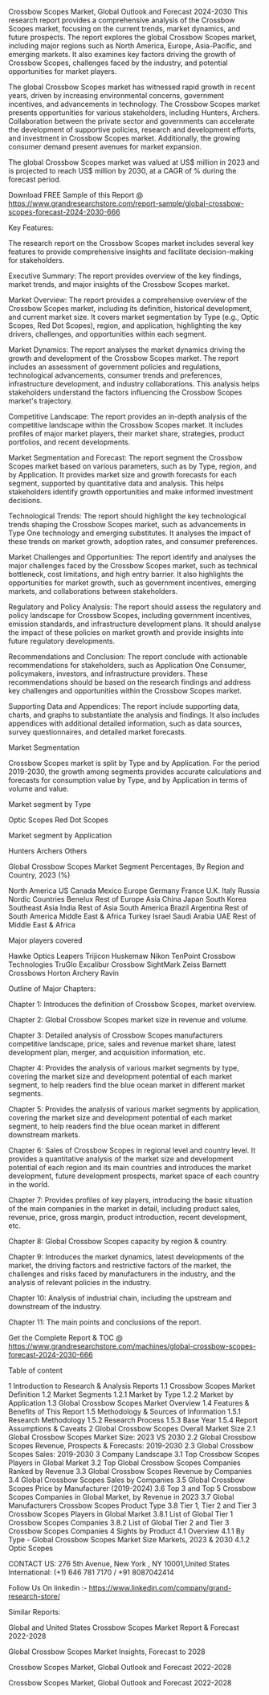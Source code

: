 Crossbow Scopes Market, Global Outlook and Forecast 2024-2030
This research report provides a comprehensive analysis of the Crossbow Scopes market, focusing on the current trends, market dynamics, and future prospects. The report explores the global Crossbow Scopes market, including major regions such as North America, Europe, Asia-Pacific, and emerging markets. It also examines key factors driving the growth of Crossbow Scopes, challenges faced by the industry, and potential opportunities for market players.

The global Crossbow Scopes market has witnessed rapid growth in recent years, driven by increasing environmental concerns, government incentives, and advancements in technology. The Crossbow Scopes market presents opportunities for various stakeholders, including Hunters, Archers. Collaboration between the private sector and governments can accelerate the development of supportive policies, research and development efforts, and investment in Crossbow Scopes market. Additionally, the growing consumer demand present avenues for market expansion.

The global Crossbow Scopes market was valued at US$ million in 2023 and is projected to reach US$ million by 2030, at a CAGR of % during the forecast period.

Download FREE Sample of this Report @ https://www.grandresearchstore.com/report-sample/global-crossbow-scopes-forecast-2024-2030-666


Key Features:

The research report on the Crossbow Scopes market includes several key features to provide comprehensive insights and facilitate decision-making for stakeholders.

Executive Summary: The report provides overview of the key findings, market trends, and major insights of the Crossbow Scopes market.

Market Overview: The report provides a comprehensive overview of the Crossbow Scopes market, including its definition, historical development, and current market size. It covers market segmentation by Type (e.g., Optic Scopes, Red Dot Scopes), region, and application, highlighting the key drivers, challenges, and opportunities within each segment.

Market Dynamics: The report analyses the market dynamics driving the growth and development of the Crossbow Scopes market. The report includes an assessment of government policies and regulations, technological advancements, consumer trends and preferences, infrastructure development, and industry collaborations. This analysis helps stakeholders understand the factors influencing the Crossbow Scopes market's trajectory.

Competitive Landscape: The report provides an in-depth analysis of the competitive landscape within the Crossbow Scopes market. It includes profiles of major market players, their market share, strategies, product portfolios, and recent developments.

Market Segmentation and Forecast: The report segment the Crossbow Scopes market based on various parameters, such as by Type, region, and by Application. It provides market size and growth forecasts for each segment, supported by quantitative data and analysis. This helps stakeholders identify growth opportunities and make informed investment decisions.

Technological Trends: The report should highlight the key technological trends shaping the Crossbow Scopes market, such as advancements in Type One technology and emerging substitutes. It analyses the impact of these trends on market growth, adoption rates, and consumer preferences.

Market Challenges and Opportunities: The report identify and analyses the major challenges faced by the Crossbow Scopes market, such as technical bottleneck, cost limitations, and high entry barrier. It also highlights the opportunities for market growth, such as government incentives, emerging markets, and collaborations between stakeholders.

Regulatory and Policy Analysis: The report should assess the regulatory and policy landscape for Crossbow Scopes, including government incentives, emission standards, and infrastructure development plans. It should analyse the impact of these policies on market growth and provide insights into future regulatory developments.

Recommendations and Conclusion: The report conclude with actionable recommendations for stakeholders, such as Application One Consumer, policymakers, investors, and infrastructure providers. These recommendations should be based on the research findings and address key challenges and opportunities within the Crossbow Scopes market.

Supporting Data and Appendices: The report include supporting data, charts, and graphs to substantiate the analysis and findings. It also includes appendices with additional detailed information, such as data sources, survey questionnaires, and detailed market forecasts.

Market Segmentation

Crossbow Scopes market is split by Type and by Application. For the period 2019-2030, the growth among segments provides accurate calculations and forecasts for consumption value by Type, and by Application in terms of volume and value.

Market segment by Type



Optic Scopes
Red Dot Scopes


Market segment by Application



Hunters
Archers
Others


Global Crossbow Scopes Market Segment Percentages, By Region and Country, 2023 (%)



North America
US
Canada
Mexico
Europe
Germany
France
U.K.
Italy
Russia
Nordic Countries
Benelux
Rest of Europe
Asia
China
Japan
South Korea
Southeast Asia
India
Rest of Asia
South America
Brazil
Argentina
Rest of South America
Middle East & Africa
Turkey
Israel
Saudi Arabia
UAE
Rest of Middle East & Africa


Major players covered



Hawke Optics
Leapers
Trijicon
Huskemaw
Nikon
TenPoint Crossbow Technologies
TruGlo
Excalibur Crossbow
SightMark
Zeiss
Barnett Crossbows
Horton Archery
Ravin


Outline of Major Chapters:

Chapter 1: Introduces the definition of Crossbow Scopes, market overview.

Chapter 2: Global Crossbow Scopes market size in revenue and volume.

Chapter 3: Detailed analysis of Crossbow Scopes manufacturers competitive landscape, price, sales and revenue market share, latest development plan, merger, and acquisition information, etc.

Chapter 4: Provides the analysis of various market segments by type, covering the market size and development potential of each market segment, to help readers find the blue ocean market in different market segments.

Chapter 5: Provides the analysis of various market segments by application, covering the market size and development potential of each market segment, to help readers find the blue ocean market in different downstream markets.

Chapter 6: Sales of Crossbow Scopes in regional level and country level. It provides a quantitative analysis of the market size and development potential of each region and its main countries and introduces the market development, future development prospects, market space of each country in the world.

Chapter 7: Provides profiles of key players, introducing the basic situation of the main companies in the market in detail, including product sales, revenue, price, gross margin, product introduction, recent development, etc.

Chapter 8: Global Crossbow Scopes capacity by region & country.

Chapter 9: Introduces the market dynamics, latest developments of the market, the driving factors and restrictive factors of the market, the challenges and risks faced by manufacturers in the industry, and the analysis of relevant policies in the industry.

Chapter 10: Analysis of industrial chain, including the upstream and downstream of the industry.

Chapter 11: The main points and conclusions of the report.

Get the Complete Report & TOC @ https://www.grandresearchstore.com/machines/global-crossbow-scopes-forecast-2024-2030-666

Table of content

1 Introduction to Research & Analysis Reports
1.1 Crossbow Scopes Market Definition
1.2 Market Segments
1.2.1 Market by Type
1.2.2 Market by Application
1.3 Global Crossbow Scopes Market Overview
1.4 Features & Benefits of This Report
1.5 Methodology & Sources of Information
1.5.1 Research Methodology
1.5.2 Research Process
1.5.3 Base Year
1.5.4 Report Assumptions & Caveats
2 Global Crossbow Scopes Overall Market Size
2.1 Global Crossbow Scopes Market Size: 2023 VS 2030
2.2 Global Crossbow Scopes Revenue, Prospects & Forecasts: 2019-2030
2.3 Global Crossbow Scopes Sales: 2019-2030
3 Company Landscape
3.1 Top Crossbow Scopes Players in Global Market
3.2 Top Global Crossbow Scopes Companies Ranked by Revenue
3.3 Global Crossbow Scopes Revenue by Companies
3.4 Global Crossbow Scopes Sales by Companies
3.5 Global Crossbow Scopes Price by Manufacturer (2019-2024)
3.6 Top 3 and Top 5 Crossbow Scopes Companies in Global Market, by Revenue in 2023
3.7 Global Manufacturers Crossbow Scopes Product Type
3.8 Tier 1, Tier 2 and Tier 3 Crossbow Scopes Players in Global Market
3.8.1 List of Global Tier 1 Crossbow Scopes Companies
3.8.2 List of Global Tier 2 and Tier 3 Crossbow Scopes Companies
4 Sights by Product
4.1 Overview
4.1.1 By Type - Global Crossbow Scopes Market Size Markets, 2023 & 2030
4.1.2 Optic Scopes

CONTACT US:
276 5th Avenue, New York , NY 10001,United States
International: (+1) 646 781 7170 / +91 8087042414

Follow Us On linkedin :- https://www.linkedin.com/company/grand-research-store/


Similar Reports:

Global and United States Crossbow Scopes Market Report & Forecast 2022-2028

Global Crossbow Scopes Market Insights, Forecast to 2028

Crossbow Scopes Market, Global Outlook and Forecast 2022-2028

Crossbow Scopes Market, Global Outlook and Forecast 2022-2028
